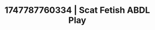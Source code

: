 ---
categories:
- Smudged makeup
- Sensual cosplay
- Sensual teasing
- Anime
- Erotic close-up
image: /assets/images/1747787760334.jpg
layout: post
seo:
  description: Featured content with artistic Scat Fetish, ABDL Play. HD images available.
  keywords: Scat Fetish, ABDL Play
  og_image: /assets/images/1747787760334.jpg
  schema_type: VisualArtwork
tags:
- '#1747787760334'
- Scat Fetish
- ABDL Play
title: 1747787760334 | Scat Fetish ABDL Play
---